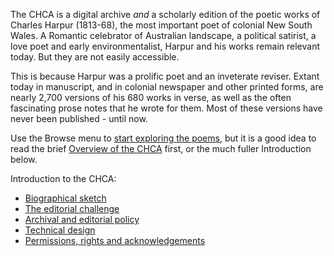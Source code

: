 The CHCA is a digital archive *and* a 
scholarly edition of the poetic works of Charles Harpur (1813-68), the 
most important poet of colonial New South Wales. A Romantic celebrator 
of Australian landscape, a political satirist, a love poet and early 
environmentalist, Harpur and his works remain relevant today. But they 
are not easily accessible. 

This is because Harpur was a prolific poet and an inveterate reviser. 
Extant today in manuscript, and in colonial newspaper and other printed 
forms, are nearly 2,700 versions of his 680 works in verse, as well as the 
often fascinating prose notes that he wrote for them. Most of these 
versions have never been published - until now.

Use the Browse menu to [start exploring the poems](/harpur/browse), but it is a good idea to read the brief 
[Overview of the CHCA](node/31) first, or the much fuller Introduction below.

Introduction to the CHCA:

  * [Biographical sketch](node/33)
  * [The editorial challenge](node/36) 
  * [Archival and editorial policy](node/32) 
  * [Technical design](node/35) 
  * [Permissions, rights and acknowledgements](node/34) 
